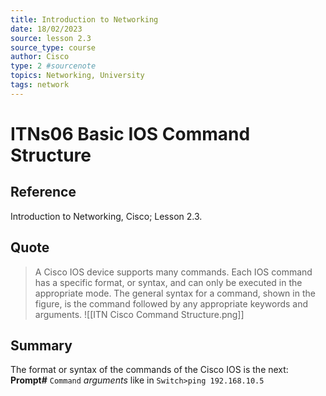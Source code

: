 ```yaml
---
title: Introduction to Networking
date: 18/02/2023
source: lesson 2.3
source_type: course
author: Cisco
type: 2 #sourcenote
topics: Networking, University
tags: network
---
```

# ITNs06 Basic IOS Command Structure

## **Reference**
Introduction to Networking, Cisco; Lesson 2.3.

## **Quote**
> A Cisco IOS device supports many commands. Each IOS command has a specific format, or syntax, and can only be executed in the appropriate mode. The general syntax for a command, shown in the figure, is the command followed by any appropriate keywords and arguments.
![[ITN Cisco Command Structure.png]]

## **Summary**
The format or syntax of the commands of the Cisco IOS is the next:
**Prompt#** `Command` *arguments*
like in `Switch>ping 192.168.10.5`
